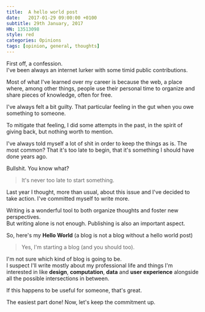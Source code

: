 ```yaml
---
title:  A hello world post
date:   2017-01-29 09:00:00 +0100
subtitle: 29th January, 2017
HN: 13513098
style: red
categories: Opinions
tags: [opinion, general, thoughts]
---
```


First off, a confession.  
I've been always an internet lurker with some timid public contributions.   

Most of what I've learned over my career is because the web, a place where, among other things, people use their personal time to organize and share pieces of knowledge, often for free.

I've always felt a bit guilty. That particular feeling in the gut when you owe something to someone.

To mitigate that feeling, I did some attempts in the past, in the spirit of giving back, but nothing worth to mention.

I've always told myself a lot of shit in order to keep the things as is.
The most common? That it's too late to begin, that it's something I should have done years ago.

Bullshit. You know what?

> It's never too late to start something.

Last year I thought, more than usual, about this issue and I've decided to take action.
I've committed myself to write more.

Writing is a wonderful tool to both organize thoughts and foster new perspectives.  
But writing alone is not enough. Publishing is also an important aspect.

So, here's my **Hello World** (a blog is not a blog without a hello world post)

> Yes, I'm starting a blog (and you should too).  

I'm not sure which kind of blog is going to be.  
I suspect I'll write mostly about my professional life and things I'm interested in like **design**, **computation**, **data** and **user experience** alongside all the possible intersections in between.  

If this happens to be useful for someone, that's great.

The easiest part done! Now, let's keep the commitment up.
